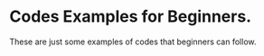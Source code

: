 # Codes Examples for Beginners.

These are just some examples of codes that beginners can follow. 

